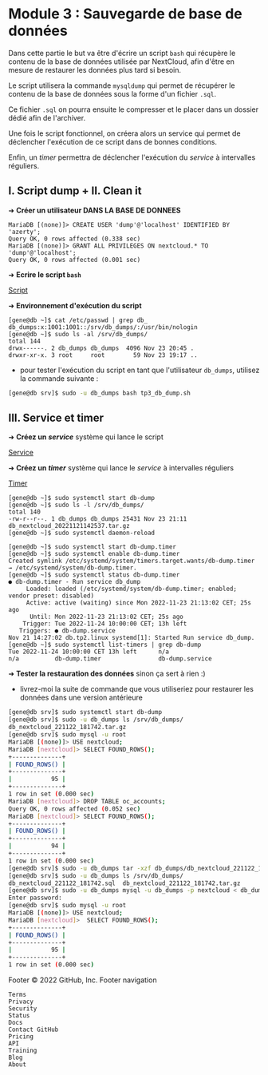 # Module 3 : Sauvegarde de base de données

Dans cette partie le but va être d'écrire un script `bash` qui récupère le contenu de la base de données utilisée par NextCloud, afin d'être en mesure de restaurer les données plus tard si besoin.

Le script utilisera la commande `mysqldump` qui permet de récupérer le contenu de la base de données sous la forme d'un fichier `.sql`.

Ce fichier `.sql` on pourra ensuite le compresser et le placer dans un dossier dédié afin de l'archiver.

Une fois le script fonctionnel, on créera alors un service qui permet de déclencher l'exécution de ce script dans de bonnes conditions.

Enfin, un _timer_ permettra de déclencher l'exécution du _service_ à intervalles réguliers.

## I. Script dump + II. Clean it

➜ **Créer un utilisateur DANS LA BASE DE DONNEES**

```
MariaDB [(none)]> CREATE USER 'dump'@'localhost' IDENTIFIED BY 'azerty';
Query OK, 0 rows affected (0.338 sec)
MariaDB [(none)]> GRANT ALL PRIVILEGES ON nextcloud.* TO 'dump'@'localhost';
Query OK, 0 rows affected (0.001 sec)
```

➜ **Ecrire le script `bash`**

[Script](tp3_db_dump.sh)

➜ **Environnement d'exécution du script**

```
[gene@db ~]$ cat /etc/passwd | grep db_
db_dumps:x:1001:1001::/srv/db_dumps/:/usr/bin/nologin
[gene@db ~]$ sudo ls -al /srv/db_dumps/
total 144
drwx------. 2 db_dumps db_dumps  4096 Nov 23 20:45 .
drwxr-xr-x. 3 root     root        59 Nov 23 19:17 ..
```

- pour tester l'exécution du script en tant que l'utilisateur `db_dumps`, utilisez la commande suivante :

```bash
[gene@db srv]$ sudo -u db_dumps bash tp3_db_dump.sh
```

## III. Service et timer

➜ **Créez un _service_** système qui lance le script

[Service](db_dump.service)

➜ **Créez un _timer_** système qui lance le _service_ à intervalles réguliers

[Timer](db_dump.timer)

```
[gene@db ~]$ sudo systemctl start db-dump
[gene@db ~]$ sudo ls -l /srv/db_dumps/
total 140
-rw-r--r--. 1 db_dumps db_dumps 25431 Nov 23 21:11 db_nextcloud_20221121142537.tar.gz
[gene@db ~]$ sudo systemctl daemon-reload
```

```
[gene@db ~]$ sudo systemctl start db-dump.timer
[gene@db ~]$ sudo systemctl enable db-dump.timer
Created symlink /etc/systemd/system/timers.target.wants/db-dump.timer → /etc/systemd/system/db-dump.timer.
[gene@db ~]$ sudo systemctl status db-dump.timer
● db-dump.timer - Run service db_dump
     Loaded: loaded (/etc/systemd/system/db-dump.timer; enabled; vendor preset: disabled)
     Active: active (waiting) since Mon 2022-11-23 21:13:02 CET; 25s ago
      Until: Mon 2022-11-23 21:13:02 CET; 25s ago
    Trigger: Tue 2022-11-24 10:00:00 CET; 13h left
   Triggers: ● db-dump.service
Nov 21 14:27:02 db.tp2.linux systemd[1]: Started Run service db_dump.
[gene@db ~]$ sudo systemctl list-timers | grep db-dump
Tue 2022-11-24 10:00:00 CET 13h left      n/a                         n/a          db-dump.timer                db-dump.service
```

➜ **Tester la restauration des données** sinon ça sert à rien :)

- livrez-moi la suite de commande que vous utiliseriez pour restaurer les données dans une version antérieure

```bash
[gene@db srv]$ sudo systemctl start db-dump
[gene@db srv]$ sudo -u db_dumps ls /srv/db_dumps/
db_nextcloud_221122_181742.tar.gz
[gene@db srv]$ sudo mysql -u root
MariaDB [(none)]> USE nextcloud;
MariaDB [nextcloud]> SELECT FOUND_ROWS();
+--------------+
| FOUND_ROWS() |
+--------------+
|           95 |
+--------------+
1 row in set (0.000 sec)
MariaDB [nextcloud]> DROP TABLE oc_accounts;
Query OK, 0 rows affected (0.052 sec)
MariaDB [nextcloud]> SELECT FOUND_ROWS();
+--------------+
| FOUND_ROWS() |
+--------------+
|           94 |
+--------------+
1 row in set (0.000 sec)
[gene@db srv]$ sudo -u db_dumps tar -xzf db_dumps/db_nextcloud_221122_181742.tar.gz
[gene@db srv]$ sudo -u db_dumps ls /srv/db_dumps/
db_nextcloud_221122_181742.sql  db_nextcloud_221122_181742.tar.gz
[gene@db srv]$ sudo -u db_dumps mysql -u db_dumps -p nextcloud < db_dumps/db_nextcloud_221122_181742.sql
Enter password:
[gene@db srv]$ sudo mysql -u root
MariaDB [(none)]> USE nextcloud;
MariaDB [nextcloud]>  SELECT FOUND_ROWS();
+--------------+
| FOUND_ROWS() |
+--------------+
|           95 |
+--------------+
1 row in set (0.000 sec)
```

Footer
© 2022 GitHub, Inc.
Footer navigation

    Terms
    Privacy
    Security
    Status
    Docs
    Contact GitHub
    Pricing
    API
    Training
    Blog
    About
